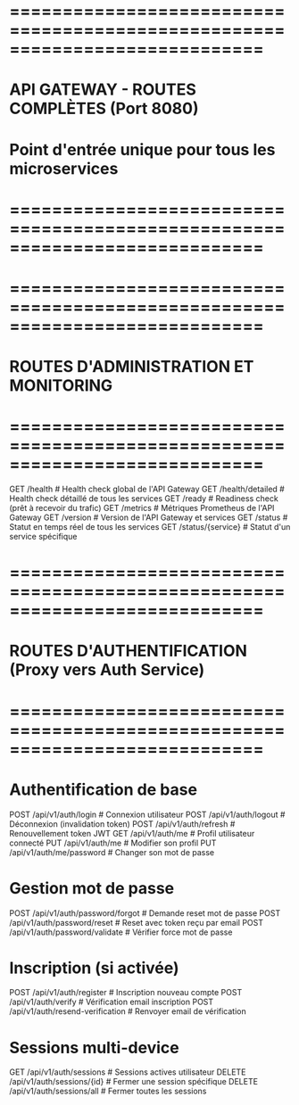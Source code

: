 # ============================================================================
# API GATEWAY - ROUTES COMPLÈTES (Port 8080)
# Point d'entrée unique pour tous les microservices
# ============================================================================

# ============================================================================
# ROUTES D'ADMINISTRATION ET MONITORING
# ============================================================================
GET    /health                           # Health check global de l'API Gateway
GET    /health/detailed                  # Health check détaillé de tous les services
GET    /ready                            # Readiness check (prêt à recevoir du trafic)
GET    /metrics                          # Métriques Prometheus de l'API Gateway
GET    /version                          # Version de l'API Gateway et services
GET    /status                           # Statut en temps réel de tous les services
GET    /status/{service}                 # Statut d'un service spécifique

# ============================================================================
# ROUTES D'AUTHENTIFICATION (Proxy vers Auth Service)
# ============================================================================

# Authentification de base
POST   /api/v1/auth/login               # Connexion utilisateur
POST   /api/v1/auth/logout              # Déconnexion (invalidation token)
POST   /api/v1/auth/refresh             # Renouvellement token JWT
GET    /api/v1/auth/me                  # Profil utilisateur connecté
PUT    /api/v1/auth/me                  # Modifier son profil
PUT    /api/v1/auth/me/password         # Changer son mot de passe

# Gestion mot de passe
POST   /api/v1/auth/password/forgot     # Demande reset mot de passe
POST   /api/v1/auth/password/reset      # Reset avec token reçu par email
POST   /api/v1/auth/password/validate   # Vérifier force mot de passe

# Inscription (si activée)
POST   /api/v1/auth/register            # Inscription nouveau compte
POST   /api/v1/auth/verify              # Vérification email inscription
POST   /api/v1/auth/resend-verification # Renvoyer email de vérification

# Sessions multi-device
GET    /api/v1/auth/sessions            # Sessions actives utilisateur
DELETE /api/v1/auth/sessions/{id}       # Fermer une session spécifique
DELETE /api/v1/auth/sessions/all        # Fermer toutes les sessions